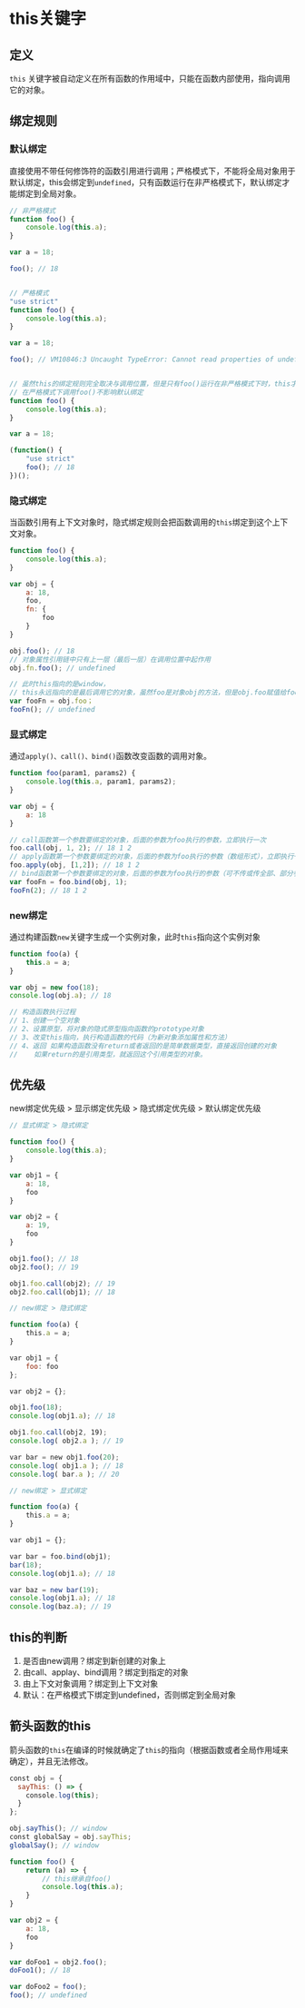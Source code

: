 # this关键字

## 定义

`this` 关键字被自动定义在所有函数的作用域中，只能在函数内部使用，指向调用它的对象。

## 绑定规则

### 默认绑定

直接使用不带任何修饰符的函数引用进行调用；严格模式下，不能将全局对象用于默认绑定，this会绑定到`undefined`，只有函数运行在非严格模式下，默认绑定才能绑定到全局对象。

``` js
// 非严格模式
function foo() {
    console.log(this.a);
}

var a = 18;

foo(); // 18


// 严格模式
"use strict"
function foo() {
    console.log(this.a);
}

var a = 18;

foo(); // VM10846:3 Uncaught TypeError: Cannot read properties of undefined (reading 'a') at foo


// 虽然this的绑定规则完全取决与调用位置，但是只有foo()运行在非严格模式下时，this才能默认绑定到全局对象
// 在严格模式下调用foo()不影响默认绑定
function foo() {
    console.log(this.a);
}

var a = 18;

(function() {
    "use strict"
    foo(); // 18
})();
```

### 隐式绑定

当函数引用有上下文对象时，隐式绑定规则会把函数调用的`this`绑定到这个上下文对象。

``` js
function foo() {
    console.log(this.a);
}

var obj = {
    a: 18,
    foo,
    fn: {
        foo
    }
}

obj.foo(); // 18
// 对象属性引用链中只有上一层（最后一层）在调用位置中起作用
obj.fn.foo(); // undefined

// 此时this指向的是window，
// this永远指向的是最后调用它的对象，虽然foo是对象obj的方法，但是obj.foo赋值给fooFn时候并没有执行，所以最终指向window
var fooFn = obj.foo；
fooFn(); // undefined
```

###  显式绑定

通过`apply()、call()、bind()`函数改变函数的调用对象。

``` js
function foo(param1, params2) {
    console.log(this.a, param1, params2);
}

var obj = {
    a: 18
}

// call函数第一个参数要绑定的对象，后面的参数为foo执行的参数，立即执行一次
foo.call(obj, 1, 2); // 18 1 2
// apply函数第一个参数要绑定的对象，后面的参数为foo执行的参数（数组形式），立即执行一次
foo.apply(obj, [1,2]); // 18 1 2
// bind函数第一个参数要绑定的对象，后面的参数为foo执行的参数（可不传或传全部、部分参数），返回一个新函数，不会执行
var fooFn = foo.bind(obj, 1);
fooFn(2); // 18 1 2
```

### new绑定

通过构建函数`new`关键字生成一个实例对象，此时`this`指向这个实例对象

``` js
function foo(a) {
    this.a = a;
}

var obj = new foo(18);
console.log(obj.a); // 18

// 构造函数执行过程
// 1、创建一个空对象
// 2、设置原型，将对象的隐式原型指向函数的prototype对象
// 3、改变this指向，执行构造函数的代码（为新对象添加属性和方法）
// 4、返回 如果构造函数没有return或者返回的是简单数据类型，直接返回创建的对象
//    如果return的是引用类型，就返回这个引用类型的对象。
```

## 优先级

new绑定优先级 > 显示绑定优先级 > 隐式绑定优先级 > 默认绑定优先级

``` js
// 显式绑定 > 隐式绑定

function foo() {
    console.log(this.a);
}

var obj1 = {
    a: 18,
    foo
}

var obj2 = {
    a: 19,
    foo
}

obj1.foo(); // 18
obj2.foo(); // 19

obj1.foo.call(obj2); // 19
obj2.foo.call(obj1); // 18
```

``` js
// new绑定 > 隐式绑定

function foo(a) {
    this.a = a;
}

var obj1 = {
    foo: foo
};

var obj2 = {};

obj1.foo(18);
console.log(obj1.a); // 18

obj1.foo.call(obj2, 19);
console.log( obj2.a ); // 19

var bar = new obj1.foo(20);
console.log( obj1.a ); // 18
console.log( bar.a ); // 20
```

``` js
// new绑定 > 显式绑定

function foo(a) {
    this.a = a;
}

var obj1 = {};

var bar = foo.bind(obj1);
bar(18);
console.log(obj1.a); // 18

var baz = new bar(19);
console.log(obj1.a); // 18
console.log(baz.a); // 19
```

## this的判断

1. 是否由new调用？绑定到新创建的对象上
2. 由call、applay、bind调用？绑定到指定的对象
3. 由上下文对象调用？绑定到上下文对象
4. 默认：在严格模式下绑定到undefined，否则绑定到全局对象

## 箭头函数的this

箭头函数的`this`在编译的时候就确定了`this`的指向（根据函数或者全局作用域来确定），并且无法修改。

``` js
const obj = {
  sayThis: () => {
    console.log(this);
  }
};

obj.sayThis(); // window
const globalSay = obj.sayThis;
globalSay(); // window

function foo() {
    return (a) => {
        // this继承自foo()
        console.log(this.a);
    }
}

var obj2 = {
    a: 18,
    foo
}

var doFoo1 = obj2.foo();
doFoo1(); // 18

var doFoo2 = foo();
foo(); // undefined
```